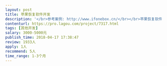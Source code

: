 ```yaml
---                
layout: post       
title: 苹果恢复软件开发           
description: '</br>参考案例: http://www.ifonebox.cn/</br></br>苹果恢复软件开发：需求背景：通讯录、短信、照片、备忘录、日历、通话记录、视频等各类数据,支持从ios设备直接恢复数据，同时支持从iTunes备份及iCloud账户找回数据。</br>'     
contenturl: https://pro.lagou.com/project/7317.html      
tags: [其他开发]            
salary: 3000-5000元          
publish_time: 2018-04-17 17:38:47         
review: 1933人                   
apply: 1人                   
recommend: 5人                   
time_range: 1-3个月              
---                 
```


